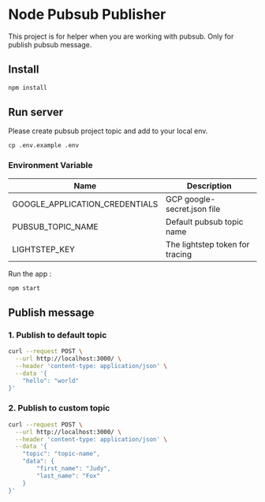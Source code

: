 # Node Pubsub Publisher
This project is for helper when you are working with pubsub. Only for publish pubsub message.

## Install
```bash
npm install
```

## Run server
Please create pubsub project topic and add to your local env.
```
cp .env.example .env
```

### Environment Variable
| Name | Description |
| -------------------- | ----------- |
| GOOGLE_APPLICATION_CREDENTIALS | GCP google-secret.json file |
| PUBSUB_TOPIC_NAME | Default pubsub topic name |
| LIGHTSTEP_KEY | The lightstep token for tracing |


Run the app :
```bash
npm start
```

## Publish message

### 1. Publish to default topic
```bash
curl --request POST \
  --url http://localhost:3000/ \
  --header 'content-type: application/json' \
  --data '{
	"hello": "world"
}'
```

### 2. Publish to custom topic
```bash
curl --request POST \
  --url http://localhost:3000/ \
  --header 'content-type: application/json' \
  --data '{
	"topic": "topic-name",
	"data": {
		"first_name": "Judy",
		"last_name": "Fox"
	}
}'
```